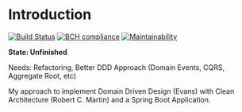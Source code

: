 Introduction
===

[![Build Status](https://travis-ci.com/cbergau/spring_boot_clean_architecture_ddd.svg?branch=master)](https://travis-ci.com/cbergau/spring_boot_clean_architecture_ddd)
[![BCH compliance](https://bettercodehub.com/edge/badge/cbergau/spring_boot_clean_architecture_ddd?branch=master)](https://bettercodehub.com/)
[![Maintainability](https://api.codeclimate.com/v1/badges/f5c9067df74c268c06dc/maintainability)](https://codeclimate.com/github/cbergau/spring_boot_clean_architecture_ddd/maintainability)

**State: Unfinished**

Needs: Refactoring, Better DDD Approach (Domain Events, CQRS, Aggregate Root, etc)

My approach to implement Domain Driven Design (Evans) with Clean Architecture (Robert C. Martin)
and a Spring Boot Application.
